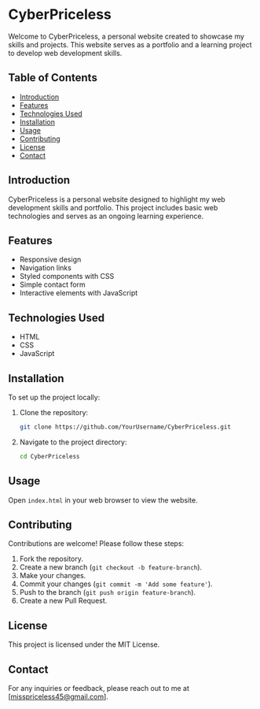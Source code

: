 # CyberPriceless

Welcome to CyberPriceless, a personal website created to showcase my skills and projects. This website serves as a portfolio and a learning project to develop web development skills.

## Table of Contents
- [Introduction](#introduction)
- [Features](#features)
- [Technologies Used](#technologies-used)
- [Installation](#installation)
- [Usage](#usage)
- [Contributing](#contributing)
- [License](#license)
- [Contact](#contact)

## Introduction
CyberPriceless is a personal website designed to highlight my web development skills and portfolio. This project includes basic web technologies and serves as an ongoing learning experience.

## Features
- Responsive design
- Navigation links
- Styled components with CSS
- Simple contact form
- Interactive elements with JavaScript

## Technologies Used
- HTML
- CSS
- JavaScript

## Installation
To set up the project locally:
1. Clone the repository:
    ```bash
    git clone https://github.com/YourUsername/CyberPriceless.git
    ```
2. Navigate to the project directory:
    ```bash
    cd CyberPriceless
    ```

## Usage
Open `index.html` in your web browser to view the website.

## Contributing
Contributions are welcome! Please follow these steps:
1. Fork the repository.
2. Create a new branch (`git checkout -b feature-branch`).
3. Make your changes.
4. Commit your changes (`git commit -m 'Add some feature'`).
5. Push to the branch (`git push origin feature-branch`).
6. Create a new Pull Request.

## License
This project is licensed under the MIT License.

## Contact
For any inquiries or feedback, please reach out to me at [misspriceless45@gmail.com].
